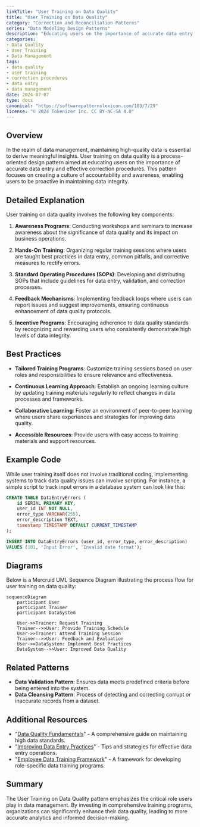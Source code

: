```yaml
---
linkTitle: "User Training on Data Quality"
title: "User Training on Data Quality"
category: "Correction and Reconciliation Patterns"
series: "Data Modeling Design Patterns"
description: "Educating users on the importance of accurate data entry and correction procedures to ensure high-quality data management across systems."
categories:
- Data Quality
- User Training
- Data Management
tags:
- data quality
- user training
- correction procedures
- data entry
- data management
date: 2024-07-07
type: docs
canonical: "https://softwarepatternslexicon.com/103/7/29"
license: "© 2024 Tokenizer Inc. CC BY-NC-SA 4.0"
---
```



## Overview

In the realm of data management, maintaining high-quality data is essential to derive meaningful insights. User training on data quality is a process-oriented design pattern aimed at educating users on the importance of accurate data entry and effective correction procedures. This pattern focuses on creating a culture of accountability and awareness, enabling users to be proactive in maintaining data integrity.

## Detailed Explanation

User training on data quality involves the following key components:

1. **Awareness Programs**: Conducting workshops and seminars to increase awareness about the significance of data quality and its impact on business operations.

2. **Hands-On Training**: Organizing regular training sessions where users are taught best practices in data entry, common pitfalls, and corrective measures to rectify errors.

3. **Standard Operating Procedures (SOPs)**: Developing and distributing SOPs that include guidelines for data entry, validation, and correction processes.

4. **Feedback Mechanisms**: Implementing feedback loops where users can report issues and suggest improvements, ensuring continuous enhancement of data quality protocols.

5. **Incentive Programs**: Encouraging adherence to data quality standards by recognizing and rewarding users who consistently demonstrate high levels of data integrity.

## Best Practices

- **Tailored Training Programs**: Customize training sessions based on user roles and responsibilities to ensure relevance and effectiveness.
  
- **Continuous Learning Approach**: Establish an ongoing learning culture by updating training materials regularly to reflect changes in data processes and frameworks.

- **Collaborative Learning**: Foster an environment of peer-to-peer learning where users share experiences and strategies for improving data quality.

- **Accessible Resources**: Provide users with easy access to training materials and support resources.

## Example Code

While user training itself does not involve traditional coding, implementing systems to track data quality issues can involve scripting. For instance, a simple script to track input errors in a database system can look like this:

```sql
CREATE TABLE DataEntryErrors (
    id SERIAL PRIMARY KEY,
    user_id INT NOT NULL,
    error_type VARCHAR(255),
    error_description TEXT,
    timestamp TIMESTAMP DEFAULT CURRENT_TIMESTAMP
);

INSERT INTO DataEntryErrors (user_id, error_type, error_description)
VALUES (101, 'Input Error', 'Invalid date format');
```

## Diagrams

Below is a Mercruid UML Sequence Diagram illustrating the process flow for user training on data quality:

```mermaid
sequenceDiagram
    participant User
    participant Trainer
    participant DataSystem

    User->>Trainer: Request Training
    Trainer-->>User: Provide Training Schedule
    User->>Trainer: Attend Training Session
    Trainer-->>User: Feedback and Evaluation
    User->>DataSystem: Implement Best Practices
    DataSystem-->>User: Improved Data Quality
```

## Related Patterns

- **Data Validation Pattern**: Ensures data meets predefined criteria before being entered into the system.
- **Data Cleansing Pattern**: Process of detecting and correcting corrupt or inaccurate records from a dataset.

## Additional Resources

- "[Data Quality Fundamentals](https://example.com/data-quality-fundamentals)" - A comprehensive guide on maintaining high data standards.
- "[Improving Data Entry Practices](https://example.com/improving-data-entry)" - Tips and strategies for effective data entry operations.
- "[Employee Data Training Framework](https://example.com/employee-data-training)" - A framework for developing role-specific data training programs.

## Summary

The User Training on Data Quality pattern emphasizes the critical role users play in data management. By investing in comprehensive training programs, organizations can significantly enhance their data quality, leading to more accurate analytics and informed decision-making.
